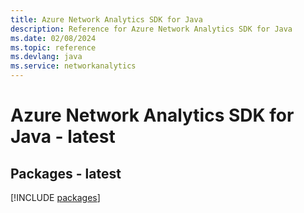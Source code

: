 ```yaml
---
title: Azure Network Analytics SDK for Java
description: Reference for Azure Network Analytics SDK for Java
ms.date: 02/08/2024
ms.topic: reference
ms.devlang: java
ms.service: networkanalytics
---
```

# Azure Network Analytics SDK for Java - latest
## Packages - latest
[!INCLUDE [packages](network-analytics-index.md)]